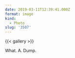 ```yaml
---
date: 2019-03-11T12:39:41.000Z
format: image
kind:
  - Photo
slug: '3507'
---
```


{{< gallery >}}

What. A. Dump.

